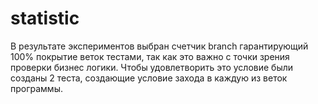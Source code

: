 # statistic
В результате экспериментов выбран счетчик brаnch гарантирующий 100% покрытие веток тестами, так как это важно с точки зрения проверки бизнес логики.
Чтобы удовлетворить это условие были созданы 2 теста, создающие условие захода в каждую из веток программы.
